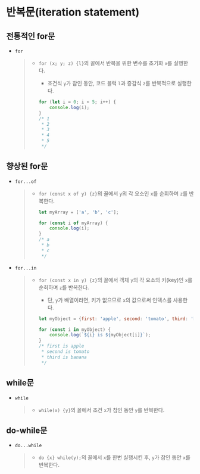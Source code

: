 # 반복문(iteration statement)

## 전통적인 for문

- `for`

  > - `for (x; y; z) {l}`의 꼴에서 반복을 위한 변수를 초기화 `x`를 실행한다.
  >   - 조건식 `y`가 참인 동안, 코드 블럭 `l`과 증감식 `z`를 반복적으로 실행한다.
  >
  >   ```js
  >   for (let i = 0; i < 5; i++) {
  >       console.log(i);
  >   }
  >   /* 1
  >    * 2
  >    * 3
  >    * 4
  >    * 5
  >    */
  >   ```

## 향상된 for문

- `for...of`

  > - `for (const x of y) {z}`의 꼴에서 `y`의 각 요소인 `x`를 순회하며 `z`를 반복한다.
  >
  >   ```js
  >   let myArray = ['a', 'b', 'c'];
  >
  >   for (const i of myArray) {
  >       console.log(i);
  >   }
  >   /* a
  >    * b
  >    * c
  >    */
  >   ```

- `for...in`

  > - `for (const x in y) {z}`의 꼴에서 객체 `y`의 각 요소의 키(key)인 `x`를 순회하며 `z`를 반복한다.
  >   - 단, `y`가 배열이라면, 키가 없으므로 `x`의 값으로써 인덱스를 사용한다.
  >
  >   ```js
  >   let myObject = {first: 'apple', second: 'tomato', third: 'banana'};
  >
  >   for (const i in myObject) {
  >       console.log(`${i} is ${myObject[i]}`);
  >   }
  >   /* first is apple
  >    * second is tomato
  >    * third is banana
  >    */
  >   ```

## while문

- `while`

  > - `while(x) {y}`의 꼴에서 조건 `x`가 참인 동안 `y`를 반복한다.

## do-while문

- `do...while`

  > - `do {x} while(y);`의 꼴에서 `x`를 한번 실행시킨 후, `y`가 참인 동안 `x`를 반복한다.

<!-- TODO -->
